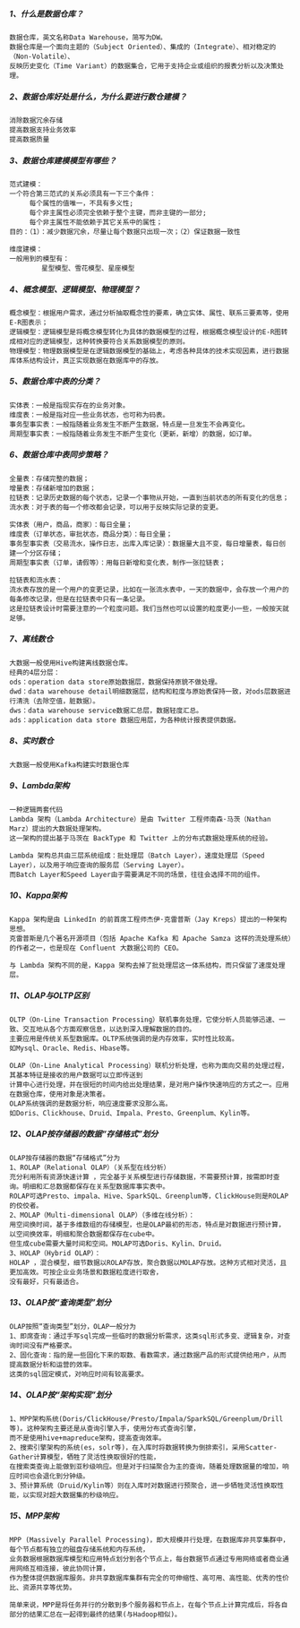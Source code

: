 
##### 1、什么是数据仓库？
    数据仓库，英文名称Data Warehouse，简写为DW。
    数据仓库是一个面向主题的（Subject Oriented）、集成的（Integrate）、相对稳定的（Non-Volatile）、
    反映历史变化（Time Variant）的数据集合，它用于支持企业或组织的报表分析以及决策处理。

##### 2、数据仓库好处是什么，为什么要进行数仓建模？
    消除数据冗余存储
    提高数据支持业务效率
    提高数据质量

##### 3、数据仓库建模模型有哪些？
    范式建模：
    一个符合第三范式的关系必须具有一下三个条件：
         每个属性的值唯一，不具有多义性;
         每个非主属性必须完全依赖于整个主键，而非主键的一部分;
         每个非主属性不能依赖于其它关系中的属性；   
    目的：（1）：减少数据冗余，尽量让每个数据只出现一次；（2）保证数据一致性
         
    维度建模：
    一般用到的模型有：
            星型模型、雪花模型、星座模型

##### 4、概念模型、逻辑模型、物理模型？
    概念模型：根据用户需求，通过分析抽取概念性的要素，确立实体、属性、联系三要素等，使用E-R图表示；
    逻辑模型：逻辑模型是将概念模型转化为具体的数据模型的过程，根据概念模型设计的E-R图转成相对应的逻辑模型，这种转换要符合关系数据模型的原则。
    物理模型：物理数据模型是在逻辑数据模型的基础上，考虑各种具体的技术实现因素，进行数据库体系结构设计，真正实现数据在数据库中的存放。

##### 5、数据仓库中表的分类？
    实体表：一般是指现实存在的业务对象。
    维度表：一般是指对应一些业务状态，也可称为码表。
    事务型事实表：一般指随着业务发生不断产生数据，特点是一旦发生不会再变化。
    周期型事实表：一般指随着业务发生不断产生变化（更新，新增）的数据，如订单。

##### 6、数据仓库中表同步策略？
    全量表：存储完整的数据；
    增量表：存储新增加的数据；
    拉链表：记录历史数据的每个状态，记录一个事物从开始，一直到当前状态的所有变化的信息；
    流水表：对于表的每一个修改都会记录，可以用于反映实际记录的变更。
    
    实体表（用户，商品，商家）：每日全量；
    维度表（订单状态，审批状态，商品分类）：每日全量；
    事务型事实表（交易流水，操作日志，出库入库记录）：数据量大且不变，每日增量表，每日创建一个分区存储；
    周期型事实表（订单，请假等）：用每日新增和变化表，制作一张拉链表；
    
    拉链表和流水表：
    流水表存放的是一个用户的变更记录，比如在一张流水表中，一天的数据中，会存放一个用户的每条修改记录，但是在拉链表中只有一条记录。
    这是拉链表设计时需要注意的一个粒度问题。我们当然也可以设置的粒度更小一些，一般按天就足够。

##### 7、离线数仓
    大数据一般使用Hive构建离线数据仓库。
    经典的4层分层：
    ods：operation data store原始数据层，数据保持原貌不做处理。
    dwd：data warehouse detail明细数据层，结构和粒度与原始表保持一致，对ods层数据进行清洗（去除空值，脏数据）。
    dws：data warehouse service数据汇总层，数据轻度汇总。
    ads：application data store 数据应用层，为各种统计报表提供数据。

##### 8、实时数仓
    大数据一般使用Kafka构建实时数据仓库


##### 9、Lambda架构
    一种逻辑两套代码
    Lambda 架构（Lambda Architecture）是由 Twitter 工程师南森·马茨（Nathan Marz）提出的大数据处理架构。
    这一架构的提出基于马茨在 BackType 和 Twitter 上的分布式数据处理系统的经验。
    
    Lambda 架构总共由三层系统组成：批处理层（Batch Layer），速度处理层（Speed Layer），以及用于响应查询的服务层（Serving Layer）。
    而Batch Layer和Speed Layer由于需要满足不同的场景，往往会选择不同的组件。

##### 10、Kappa架构
    Kappa 架构是由 LinkedIn 的前首席工程师杰伊·克雷普斯（Jay Kreps）提出的一种架构思想。
    克雷普斯是几个著名开源项目（包括 Apache Kafka 和 Apache Samza 这样的流处理系统）的作者之一，也是现在 Confluent 大数据公司的 CEO。
    
    与 Lambda 架构不同的是，Kappa 架构去掉了批处理层这一体系结构，而只保留了速度处理层。

##### 11、OLAP与OLTP区别
    OLTP（On-Line Transaction Processing）联机事务处理，它使分析人员能够迅速、一致、交互地从各个方面观察信息，以达到深入理解数据的目的。
    主要应用是传统关系型数据库。OLTP系统强调的是内存效率，实时性比较高。 
    如Mysql、Oracle、Redis、Hbase等。

    OLAP（On-Line Analytical Processing）联机分析处理，也称为面向交易的处理过程，其基本特征是接收的用户数据可以立即传送到
    计算中心进行处理，并在很短的时间内给出处理结果，是对用户操作快速响应的方式之一。应用在数据仓库，使用对象是决策者。
    OLAP系统强调的是数据分析，响应速度要求没那么高。
    如Doris、Clickhouse、Druid、Impala、Presto、Greenplum、Kylin等。

##### 12、OLAP按存储器的数据“存储格式”划分
    OLAP按存储器的数据“存储格式”分为
    1、ROLAP（Relational OLAP）（关系型在线分析）
    充分利用所有资源快速计算 ，完全基于关系模型进行存储数据，不需要预计算，按需即时查询。明细和汇总数据都保存在关系型数据库事实表中。
    ROLAP可选Presto、impala、Hive、SparkSQL、Greenplum等，ClickHouse则是ROLAP的佼佼者。
    2、MOLAP（Multi-dimensional OLAP）（多维在线分析）：
    用空间换时间，基于多维数组的存储模型，也是OLAP最初的形态，特点是对数据进行预计算，以空间换效率，明细和聚合数据都保存在cube中。
    但生成cube需要大量时间和空间。MOLAP可选Doris、Kylin、Druid。
    3、HOLAP（Hybrid OLAP）：
    HOLAP ，混合模型，细节数据以ROLAP存放，聚合数据以MOLAP存放。这种方式相对灵活，且更加高效。可按企业业务场景和数据粒度进行取舍，
    没有最好，只有最适合。

##### 13、OLAP按“查询类型”划分
    OLAP按照“查询类型”划分，OLAP一般分为
    1、即席查询：通过手写sql完成一些临时的数据分析需求，这类sql形式多变、逻辑复杂，对查询时间没有严格要求。
    2、固化查询：指的是一些固化下来的取数、看数需求，通过数据产品的形式提供给用户，从而提高数据分析和运营的效率。
    这类的sql固定模式，对响应时间有较高要求。

##### 14、OLAP按“架构实现”划分
    1、MPP架构系统(Doris/ClickHouse/Presto/Impala/SparkSQL/Greenplum/Drill等)。这种架构主要还是从查询引擎入手，使用分布式查询引擎，
    而不是使用hive+mapreduce架构，提高查询效率。
    2、搜索引擎架构的系统(es，solr等)，在入库时将数据转换为倒排索引，采用Scatter-Gather计算模型，牺牲了灵活性换取很好的性能，
    在搜索类查询上能做到亚秒级响应。但是对于扫描聚合为主的查询，随着处理数据量的增加，响应时间也会退化到分钟级。
    3、预计算系统（Druid/Kylin等）则在入库时对数据进行预聚合，进一步牺牲灵活性换取性能，以实现对超大数据集的秒级响应。

##### 15、MPP架构
    MPP (Massively Parallel Processing)，即大规模并行处理，在数据库非共享集群中，每个节点都有独立的磁盘存储系统和内存系统，
    业务数据根据数据库模型和应用特点划分到各个节点上，每台数据节点通过专用网络或者商业通用网络互相连接，彼此协同计算，
    作为整体提供数据库服务。非共享数据库集群有完全的可伸缩性、高可用、高性能、优秀的性价比、资源共享等优势。
    
    简单来说，MPP是将任务并行的分散到多个服务器和节点上，在每个节点上计算完成后，将各自部分的结果汇总在一起得到最终的结果(与Hadoop相似)。
